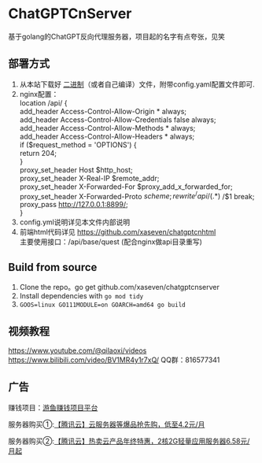# ChatGPTCnServer

基于golang的ChatGPT反向代理服务器，项目起的名字有点夸张，见笑 

## 部署方式

1. 从本站下载好 [二进制](https://github.com/xaseven/chatgptcnserver/releases)（或者自己编译）文件，附带config.yaml配置文件即可.
2. nginx配置：  
    location /api/ {  
       add_header Access-Control-Allow-Origin * always;  
     add_header Access-Control-Allow-Credentials false always;  
     add_header Access-Control-Allow-Methods * always;  
     add_header Access-Control-Allow-Headers * always;  
     if ($request_method = 'OPTIONS') {  
        return 204;  
      }  
      proxy_set_header Host $http_host;  
      proxy_set_header  X-Real-IP $remote_addr;  
      proxy_set_header X-Forwarded-For $proxy_add_x_forwarded_for;  
      proxy_set_header X-Forwarded-Proto $scheme;  
      rewrite ^/api/(.*)$ /$1 break;  
      proxy_pass http://127.0.0.1:8899/;  
    } 
3. config.yml说明详见本文件内部说明
4. 前端html代码详见 https://github.com/xaseven/chatgptcnhtml  
   主要使用接口：/api/base/quest (配合nginx做api目录重写)

## Build from source

1. Clone the repo。go get github.com/xaseven/chatgptcnserver
2. Install dependencies with `go mod tidy`
3. `GOOS=linux GO111MODULE=on GOARCH=amd64 go build`
## 视频教程
https://www.youtube.com/@qilaoxi/videos
https://www.bilibili.com/video/BV1MR4y1r7xQ/
QQ群：816577341
## 广告
<p>赚钱项目：<a href="https://sg1-1309278490.cos-website.ap-nanjing.myqcloud.com/?zid=742349">游鱼赚钱项目平台</a></p>
<p>服务器购买①:<a href="https://url.cn/uBTxO4Gm">【腾讯云】云服务器等爆品抢先购，低至4.2元/月</a></p>
<p>服务器购买②:<a href="https://url.cn/XD0oefym">【腾讯云】热卖云产品年终特惠，2核2G轻量应用服务器6.58元/月起</a></p>

